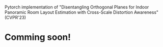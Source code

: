 Pytorch implementation of "Disentangling Orthogonal Planes for Indoor Panoramic Room Layout Estimation with Cross-Scale Distortion Awareness" (CVPR'23) 
# Comming soon!
